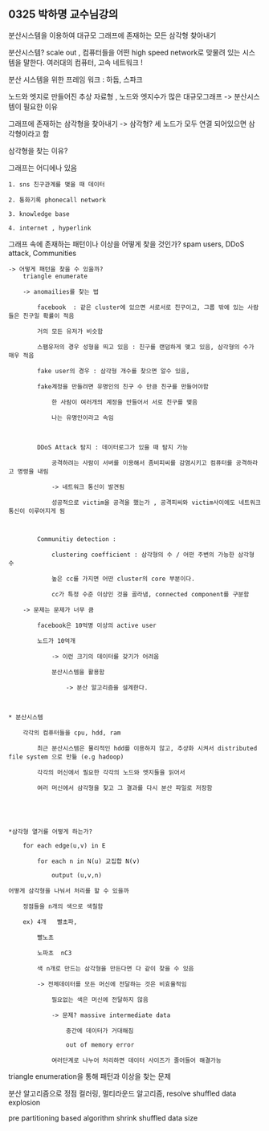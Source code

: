 ## 0325 박하명 교수님강의 

분산시스템을 이용하여 대규모 그래프에 존재하는 모든 삼각형 찾아내기 

분산시스템? scale out , 컴퓨터들을 어떤 high speed network로 맞물려 있는 시스템을 말한다. 
여러대의 컴퓨터, 고속 네트워크 !

분산 시스템을 위한 프레임 워크 : 하둡, 스파크 

노드와 엣지로 만들어진 추상 자료형 , 노드와 엣지수가 많은 대규모그래프 -> 분산시스템이 필요한 이유 

그래프에 존재하는 삼각형을 찾아내기 -> 삼각형? 세 노드가 모두 연결 되어있으면 삼각형이라고 함 

삼각형을 찾는 이유? 

그래프는 어디에나 있음 

	1. sns 친구관계를 맺을 때 데이터 

	2. 통화기록 phonecall network

	3. knowledge base 

	4. internet , hyperlink



그래프 속에 존재하는 패턴이나 이상을 어떻게 찾을 것인가? 
	spam users, DDoS attack, Communities

	
    -> 어떻게 패턴을 찾을 수 있을까? 
		triangle enumerate
	
    	-> anomailies를 찾는 법 
	
    		facebook  : 같은 cluster에 있으면 서로서로 친구이고, 그룹 밖에 있는 사람들은 친구일 확률이 적음 
	
    		거의 모든 유저가 비슷함 
	
    		스팸유저의 경우 성형을 띄고 있음 : 친구를 랜덤하게 맺고 있음, 삼각형의 수가 매우 적음 
	
    		fake user의 경우 : 삼각형 개수를 찾으면 알수 있음,
            
            fake계정을 만들려면 유명인의 친구 수 만큼 친구를 만들어야함 
	
    			한 사람이 여러개의 계정을 만들어서 서로 친구를 맺음 
	
    			나는 유명인이라고 속임 



			DDoS Attack 탐지 : 데이터로그가 있을 때 탐지 가능 

				공격하려는 사람이 서버를 이용해서 좀비피씨를 감염시키고 컴퓨터를 공격하라고 명령을 내림 

				-> 네트워크 통신이 발견됨 

				성공적으로 victim을 공격을 했는가 , 공격피씨와 victim사이에도 네트워크 통신이 이루어지게 됨 



			Communitiy detection :

				clustering coefficient : 삼각형의 수 / 어떤 주변의 가능한 삼각형 수

				높은 cc를 가지면 어떤 cluster의 core 부분이다. 

				cc가 특정 수준 이상인 것을 골라냄, connected component를 구분함 

		-> 문제는 문제가 너무 큼 

			facebook은 10억명 이상의 active user 

			노드가 10억개 

				-> 이런 크기의 데이터를 갖기가 어려움 

				분산시스템을 활용함 

					-> 분산 알고리즘을 설계한다. 



	* 분산시스템 

		각각의 컴퓨터들을 cpu, hdd, ram 

			최근 분산시스템은 물리적인 hdd를 이용하지 않고, 추상화 시켜서 distributed file system 으로 만듦 (e.g hadoop)

			각각의 머신에서 필요한 각각의 노드와 엣지들을 읽어서

			여러 머신에서 삼각형을 찾고 그 결과를 다시 분산 파일로 저장함 





	*삼각형 열거를 어떻게 하는가? 

		for each edge(u,v) in E

			for each n in N(u) 교집합 N(v)

				output (u,v,n) 

	어떻게 삼각형을 나눠서 처리를 할 수 있을까 

		정점들을 n개의 색으로 색칠함 

		ex) 4개   빨초파, 

			빨노초

			노파초  nC3

			색 n개로 만드는 삼각형을 만든다면 다 같이 찾을 수 있음 

			-> 전체데이터를 모든 머신에 전달하는 것은 비효율적임 

				필요없는 색은 머신에 전달하지 않음 

				-> 문제? massive intermediate data 

					중간에 데이터가 거대해짐

					out of memory error

				여러단계로 나누어 처리하면 데이터 사이즈가 줄어들어 해결가능



triangle enumeration을 통해 패턴과 이상을 찾는 문제 

분산 알고리즘으로 정점 컬러링, 멀티라운드 알고리즘,  resolve shuffled data explosion 

pre partitioning based algorithm shrink shuffled data size


